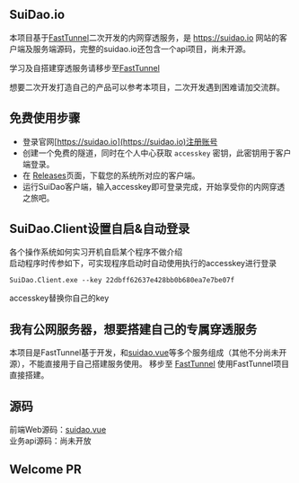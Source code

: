 ## SuiDao.io
本项目基于[FastTunnel](https://github.com/SpringHgui/FastTunnel)二次开发的内网穿透服务，是 https://suidao.io 网站的客户端及服务端源码，完整的suidao.io还包含一个api项目，尚未开源。

学习及自搭建穿透服务请移步至[FastTunnel](https://github.com/SpringHgui/FastTunnel)

想要二次开发打造自己的产品可以参考本项目，二次开发遇到困难请加交流群。

## 免费使用步骤

- 登录官网[https://suidao.io](https://suidao.io)注册账号
- 创建一个免费的隧道，同时在个人中心获取 `accesskey` 密钥，此密钥用于客户端登录。
- 在 [Releases](https://github.com/SpringHgui/FastTunnel.SuiDao/releases)页面，下载您的系统所对应的客户端。
- 运行SuiDao客户端，输入accesskey即可登录完成，开始享受你的内网穿透之旅吧。

## SuiDao.Client设置自启&自动登录

各个操作系统如何实习开机自启某个程序不做介绍  
启动程序时传参如下，可实现程序启动时自动使用执行的accesskey进行登录  

`SuiDao.Client.exe --key 22dbff62637e428bb0b680ea7e7be07f`  

accesskey替换你自己的key

## 我有公网服务器，想要搭建自己的专属穿透服务

本项目是FastTunnel基于开发，和[suidao.vue](https://github.com/SpringHgui/suidao.vue)等多个服务组成（其他不分尚未开源），不能直接用于自己搭建服务使用。
移步至 [FastTunnel](https://github.com/SpringHgui/FastTunnel) 使用FastTunnel项目直接搭建。

## 源码

前端Web源码：[suidao.vue](https://github.com/SpringHgui/suidao.vue)  
业务api源码：尚未开放 

## Welcome PR
